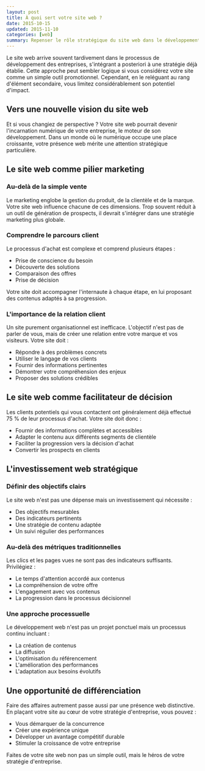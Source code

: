 ```yaml
---
layout: post
title: À quoi sert votre site web ?
date: 2015-10-15
updated: 2015-11-10
categories: [web]
summary: Repenser le rôle stratégique du site web dans le développement des entreprises, au-delà de la simple vitrine numérique.
---
```


Le site web arrive souvent tardivement dans le processus de développement des entreprises, s'intégrant a posteriori à une stratégie déjà établie. Cette approche peut sembler logique si vous considérez votre site comme un simple outil promotionnel. Cependant, en le reléguant au rang d'élément secondaire, vous limitez considérablement son potentiel d'impact.

## Vers une nouvelle vision du site web

Et si vous changiez de perspective ? Votre site web pourrait devenir l'incarnation numérique de votre entreprise, le moteur de son développement. Dans un monde où le numérique occupe une place croissante, votre présence web mérite une attention stratégique particulière.

## Le site web comme pilier marketing

### Au-delà de la simple vente

Le marketing englobe la gestion du produit, de la clientèle et de la marque. Votre site web influence chacune de ces dimensions. Trop souvent réduit à un outil de génération de prospects, il devrait s'intégrer dans une stratégie marketing plus globale.

### Comprendre le parcours client

Le processus d'achat est complexe et comprend plusieurs étapes :

- Prise de conscience du besoin
- Découverte des solutions
- Comparaison des offres
- Prise de décision

Votre site doit accompagner l'internaute à chaque étape, en lui proposant des contenus adaptés à sa progression.

### L'importance de la relation client

Un site purement organisationnel est inefficace. L'objectif n'est pas de parler de vous, mais de créer une relation entre votre marque et vos visiteurs. Votre site doit :

- Répondre à des problèmes concrets
- Utiliser le langage de vos clients
- Fournir des informations pertinentes
- Démontrer votre compréhension des enjeux
- Proposer des solutions crédibles

## Le site web comme facilitateur de décision

Les clients potentiels qui vous contactent ont généralement déjà effectué 75 % de leur processus d'achat. Votre site doit donc :

- Fournir des informations complètes et accessibles
- Adapter le contenu aux différents segments de clientèle
- Faciliter la progression vers la décision d'achat
- Convertir les prospects en clients

## L'investissement web stratégique

### Définir des objectifs clairs

Le site web n'est pas une dépense mais un investissement qui nécessite :

- Des objectifs mesurables
- Des indicateurs pertinents
- Une stratégie de contenu adaptée
- Un suivi régulier des performances

### Au-delà des métriques traditionnelles

Les clics et les pages vues ne sont pas des indicateurs suffisants. Privilégiez :

- Le temps d'attention accordé aux contenus
- La compréhension de votre offre
- L'engagement avec vos contenus
- La progression dans le processus décisionnel

### Une approche processuelle

Le développement web n'est pas un projet ponctuel mais un processus continu incluant :

- La création de contenus
- La diffusion
- L'optimisation du référencement
- L'amélioration des performances
- L'adaptation aux besoins évolutifs

## Une opportunité de différenciation

Faire des affaires autrement passe aussi par une présence web distinctive. En plaçant votre site au cœur de votre stratégie d'entreprise, vous pouvez :

- Vous démarquer de la concurrence
- Créer une expérience unique
- Développer un avantage compétitif durable
- Stimuler la croissance de votre entreprise

Faites de votre site web non pas un simple outil, mais le héros de votre stratégie d'entreprise.
